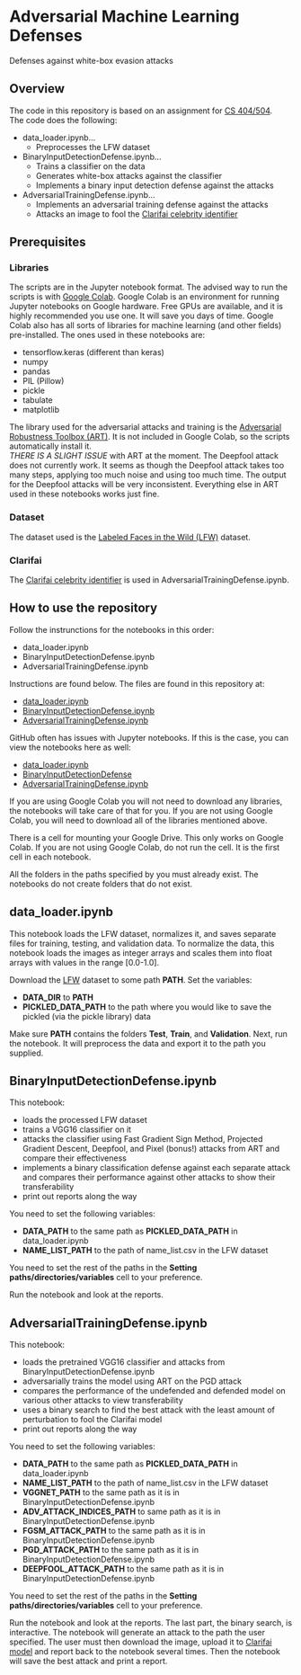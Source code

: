 # Adversarial Machine Learning Defenses
Defenses against white-box evasion attacks

## Overview

The code in this repository is based on an assignment for [CS 404/504](https://www.webpages.uidaho.edu/vakanski/CS_504.html).  
The code does the following:  
 - data_loader.ipynb...
   - Preprocesses the LFW dataset
 - BinaryInputDetectionDefense.ipynb...
   - Trains a classifier on the data
   - Generates white-box attacks against the classifier
   - Implements a binary input detection defense against the attacks
 - AdversarialTrainingDefense.ipynb...
   - Implements an adversarial training defense against the attacks
   - Attacks an image to fool the [Clarifai celebrity identifier](https://www.clarifai.com/models/celebrity-face-recognition)

## Prerequisites
 
### Libraries 

The scripts are in the Jupyter notebook format. The advised way to run the scripts is with [Google Colab](https://colab.research.google.com/). Google Colab is an environment for running Jupyter notebooks on Google hardware. Free GPUs are available, and it is highly recommended you use one. It will save you days of time. Google Colab also has all sorts of libraries for machine learning (and other fields) pre-installed. The ones used in these notebooks are:  
 - tensorflow.keras (different than keras)
 - numpy
 - pandas
 - PIL (Pillow)
 - pickle
 - tabulate
 - matplotlib
 
The library used for the adversarial attacks and training is the [Adversarial Robustness Toolbox (ART)](https://adversarial-robustness-toolbox.readthedocs.io/en/latest/). It is not included in Google Colab, so the scripts automatically install it.  
*THERE IS A SLIGHT ISSUE* with ART at the moment. The Deepfool attack does not currently work. It seems as though the Deepfool attack takes too many steps, applying too much noise and using too much time. The output for the Deepfool attacks will be very inconsistent. Everything else in ART used in these notebooks works just fine.  

### Dataset

The dataset used is the [Labeled Faces in the Wild (LFW)](http://vis-www.cs.umass.edu/lfw/) dataset.  

### Clarifai

The [Clarifai celebrity identifier](https://www.clarifai.com/models/celebrity-face-recognition) is used in AdversarialTrainingDefense.ipynb.  

## How to use the repository

Follow the instrunctions for the notebooks in this order:
 - data_loader.ipynb
 - BinaryInputDetectionDefense.ipynb
 - AdversarialTrainingDefense.ipynb
 
Instructions are found below. The files are found in this repository at:
 - [data_loader.ipynb](./data_loader.ipynb)
 - [BinaryInputDetectionDefense.ipynb](./BinaryInputDetectionDefense.ipynb)
 - [AdversarialTrainingDefense.ipynb](./AdversarialTrainingDefense.ipynb)
 
GitHub often has issues with Jupyter notebooks. If this is the case, you can view the notebooks here as well:
 - [data_loader.ipynb](https://nbviewer.org/github/lotkey/Adversarial-Machine-Learning-Defenses/blob/main/AdversarialTrainingDefense.ipynb)
 - [BinaryInputDetectionDefense](https://nbviewer.org/github/lotkey/Adversarial-Machine-Learning-Defenses/blob/main/BinaryInputDetectionDefense.ipynb)
 - [AdversarialTrainingDefense.ipynb](https://nbviewer.org/github/lotkey/Adversarial-Machine-Learning-Defenses/blob/main/AdversarialTrainingDefense.ipynb)

If you are using Google Colab you will not need to download any libraries, the notebooks will take care of that for you. If you are not using Google Colab, you will need to download all of the libraries mentioned above.  

There is a cell for mounting your Google Drive. This only works on Google Colab. If you are not using Google Colab, do not run the cell. It is the first cell in each notebook.  

All the folders in the paths specified by you must already exist. The notebooks do not create folders that do not exist.  

## data_loader.ipynb

This notebook loads the LFW dataset, normalizes it, and saves separate files for training, testing, and validation data. To normalize the data, this notebook loads the images as integer arrays and scales them into float arrays with values in the range [0.0-1.0].   

Download the [LFW](http://vis-www.cs.umass.edu/lfw/) dataset to some path **PATH**. Set the variables:
- **DATA_DIR** to **PATH**
- **PICKLED_DATA_PATH** to the path where you would like to save the pickled (via the pickle library) data

Make sure **PATH** contains the folders **Test**, **Train**, and **Validation**. Next, run the notebook. It will preprocess the data and export it to the path you supplied.  

## BinaryInputDetectionDefense.ipynb

This notebook:
- loads the processed LFW dataset
- trains a VGG16 classifier on it
- attacks the classifier using Fast Gradient Sign Method, Projected Gradient Descent, Deepfool, and Pixel (bonus!) attacks from ART and compare their effectiveness
- implements a binary classification defense against each separate attack and compares their performance against other attacks to show their transferability
- print out reports along the way

You need to set the following variables:
- **DATA_PATH** to the same path as **PICKLED_DATA_PATH** in data_loader.ipynb
- **NAME_LIST_PATH** to the path of name_list.csv in the LFW dataset

You need to set the rest of the paths in the **Setting paths/directories/variables** cell to your preference.

Run the notebook and look at the reports.

## AdversarialTrainingDefense.ipynb

This notebook:
- loads the pretrained VGG16 classifier and attacks from BinaryInputDetectionDefense.ipynb
- adversarially trains the model using ART on the PGD attack 
- compares the performance of the undefended and defended model on various other attacks to view transferability
- uses a binary search to find the best attack with the least amount of perturbation to fool the Clarifai model
- print out reports along the way

You need to set the following variables:
- **DATA_PATH** to the same path as **PICKLED_DATA_PATH** in data_loader.ipynb
- **NAME_LIST_PATH** to the path of name_list.csv in the LFW dataset
- **VGGNET_PATH** to the same path as it is in BinaryInputDetectionDefense.ipynb
- **ADV_ATTACK_INDICES_PATH** to same path as it is in BinaryInputDetectionDefense.ipynb
- **FGSM_ATTACK_PATH** to the same path as it is in BinaryInputDetectionDefense.ipynb
- **PGD_ATTACK_PATH** to the same path as it is in BinaryInputDetectionDefense.ipynb
- **DEEPFOOL_ATTACK_PATH** to the same path as it is in BinaryInputDetectionDefense.ipynb

You need to set the rest of the paths in the **Setting paths/directories/variables** cell to your preference.

Run the notebook and look at the reports. The last part, the binary search, is interactive. The notebook will generate an attack to the path the user specified. The user must then download the image, upload it to [Clarifai model](https://www.clarifai.com/models/celebrity-face-recognition) and report back to the notebook several times. Then the notebook will save the best attack and print a report.  
